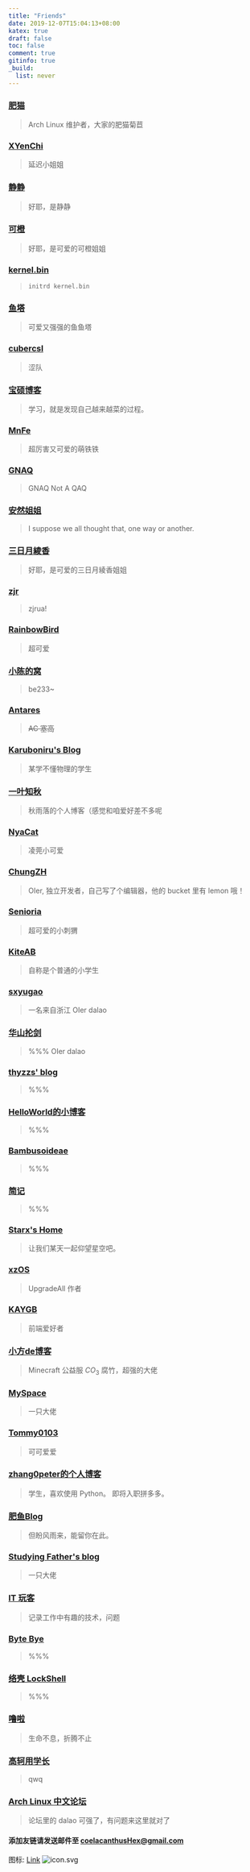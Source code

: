 ```yaml
---
title: "Friends"
date: 2019-12-07T15:04:13+08:00
katex: true
draft: false
toc: false
comment: true
gitinfo: true
_build:
  list: never
---
```


### [肥猫](https://felixc.at/)
>   Arch Linux 维护者，大家的肥猫菊苣

### [XYenChi](https://xyenchi.github.io/)
>   延迟小姐姐

### [静静](https://leanhe.dev/)
>   好耶，是静静

### [可橙](https://kenchiu.net/)
>   好耶，是可爱的可橙姐姐

### [kernel.bin](https://kernelbin.cn/)
>   `initrd kernel.bin`

### [鱼塔](https://blog.yuuta.moe/)
>   可爱又强强的鱼鱼塔

### [cubercsl](https://blog.cubercsl.site/)
>   涩队

### [宝硕博客](https://blog.baoshuo.ren/?utm_source=friends)
>   学习，就是发现自己越来越菜的过程。

### [MnFe](https://yutong.site/)
>   超厉害又可爱的萌铁铁

### [GNAQ](https://gnaq.cat/)
>   GNAQ Not A QAQ

### [安然姐姐](https://h3a.moe/)
>   I suppose we all thought that, one way or another.

### [三日月綾香](https://ayaka.shn.hk/)
>   好耶，是可爱的三日月綾香姐姐

### [zjr](https://zjrua.com.cn)
>   zjrua!

### [RainbowBird](https://blog.luoling8192.top/)
>   超可爱

### [小陈的窝](https://be233.com/)
>   be233\~

### [Antares](https://antares.moe/)
>   ~~AC 塞高~~

### [Karuboniru's Blog](https://yanqiyu.info/)
>   某学不懂物理的学生

### [一叶知秋](https://blog.rain.cx/)
>   秋雨落的个人博客（感觉和咱爱好差不多呢

### [NyaCat](https://nyac.at/)
>   凌莞小可爱

### [ChungZH](https://chungzh.cn/)
>   OIer, 独立开发者，自己写了个编辑器，他的 bucket 里有 lemon 哦！

### [Senioria](https://91khr.github.io/out/)
>	超可爱的小刺猬

### [KiteAB](https://blog.kiteab.me)
>   自称是个普通的小学生

### [sxyugao](https://sxyugao.top/)
>   一名来自浙江 OIer dalao

### [华山抡剑](https://youaredalao.blog.luogu.org)
>   %%% OIer dalao

### [thyzzs' blog](https://thyzzs.top/)
>   %%%

### [HelloWorld的小博客](https://rainchan.win/)
>   %%%

### [Bambusoideae](https://bambusoideae.cn/)
>   %%%

### [简记](https://moonbegonia.xyz/)
>   %%%

### [Starx's Home](https://www.starx.ink/)
>   让我们某天一起仰望星空吧。

### [xzOS](https://xzos.net/)
>   UpgradeAll 作者

### [KAYGB ](https://kaygb.top/)
>   前端爱好者

### [小方de博客 ](http://fang.blog.miri.site/)
>   Minecraft 公益服 $CO_3$ 腐竹，超强的大佬

### [MySpace](https://www.zkl2333.com/)
>   一只大佬

### [Tommy0103](https://tommy0103.github.io)
>	可可爱爱

### [zhang0peter的个人博客](https://zhang0peter.com/)
>   学生，喜欢使用 Python。  即将入职拼多多。

### [肥鱼Blog](https://www.feiyuyu.net)
>   但盼风雨来，能留你在此。

### [Studying Father's blog](https://studyingfather.com/)
>   一只大佬

### [IT 玩客 ](https://www.91the.top)
>   记录工作中有趣的技术，问题

### [Byte Bye](https://blog.bytebye.com/)
>   %%%

### [络壳 LockShell](https://lockshell.com/)
>   %%%

### [噜啦](https://lula.fun/)
>   生命不息，折腾不止


### [高轲用学长](http://blog.gaokeyong.top/)
>	qwq


### [Arch Linux 中文论坛](https://bbs.archlinuxcn.org/index.php)
>   论坛里的 dalao 可强了，有问题来这里就对了


#### 添加友链请发送邮件至 [coelacanthusHex@gmail.com](mailto:coelacanthusHex@gmail.com)

图标: [Link](https://cdn.jsdelivr.net/gh/CoelacanthusHex/blog@master/static/icon.svg)   ![[icon.svg](https://cdn.jsdelivr.net/gh/CoelacanthusHex/blog@master/static/icon.svg)](/icon.svg)
